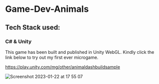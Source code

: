 # Game-Dev-Animals

## Tech Stack used:

### C# & Unity



This game has been built and published in Unity WebGL. Kindly click the link below to try out my first ever microgame.

https://play.unity.com/mg/other/animaldashbuildsample


![Screenshot 2023-01-22 at 17 55 07](https://user-images.githubusercontent.com/53113092/213928385-aefeb10a-ff08-4934-bdca-27b67526d9ea.png)

